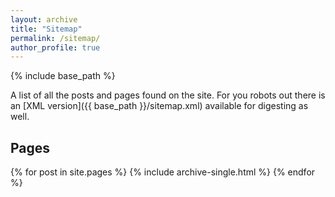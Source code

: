 ```yaml
---
layout: archive
title: "Sitemap"
permalink: /sitemap/
author_profile: true
---
```


{% include base_path %}

A list of all the posts and pages found on the site. For you robots out there is an [XML version]({{ base_path }}/sitemap.xml) available for digesting as well.

<h2>Pages</h2>
{% for post in site.pages %}
  {% include archive-single.html %}
{% endfor %}

[//]: # (<h2>Posts</h2>)

[//]: # ({% for post in site.posts %})

[//]: # (  {% include archive-single.html %})

[//]: # ({% endfor %})

[//]: # ()
[//]: # ({% capture written_label %}'None'{% endcapture %})

[//]: # ()
[//]: # ({% for collection in site.collections %})

[//]: # ({% unless collection.output == false or collection.label == "posts" %})

[//]: # (  {% capture label %}{{ collection.label }}{% endcapture %})

[//]: # (  {% if label != written_label %})

[//]: # (  <h2>{{ label }}</h2>)

[//]: # (  {% capture written_label %}{{ label }}{% endcapture %})

[//]: # (  {% endif %})

[//]: # ({% endunless %})

[//]: # ({% for post in collection.docs %})

[//]: # (  {% unless collection.output == false or collection.label == "posts" %})

[//]: # (  {% include archive-single.html %})

[//]: # (  {% endunless %})

[//]: # ({% endfor %})

[//]: # ({% endfor %})

[//]: # (<br/><br/><br/><br/><br/><br/><br/><br/><br/>)
